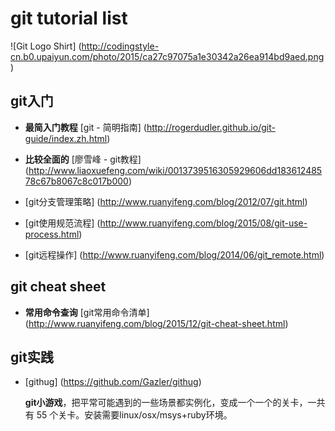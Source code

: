 # git tutorial list

![Git Logo Shirt] (http://codingstyle-cn.b0.upaiyun.com/photo/2015/ca27c97075a1e30342a26ea914bd9aed.png)

## git入门

* **最简入门教程** [git - 简明指南] (http://rogerdudler.github.io/git-guide/index.zh.html)

* **比较全面的**  [廖雪峰 - git教程] (http://www.liaoxuefeng.com/wiki/0013739516305929606dd18361248578c67b8067c8c017b000)

* [git分支管理策略] (http://www.ruanyifeng.com/blog/2012/07/git.html)

* [git使用规范流程] (http://www.ruanyifeng.com/blog/2015/08/git-use-process.html)

* [git远程操作] (http://www.ruanyifeng.com/blog/2014/06/git_remote.html)

## git cheat sheet

* **常用命令查询**  [git常用命令清单] (http://www.ruanyifeng.com/blog/2015/12/git-cheat-sheet.html)

## git实践

* [githug] (https://github.com/Gazler/githug) 

	**git小游戏**，把平常可能遇到的一些场景都实例化，变成一个一个的关卡，一共有 55 个关卡。安装需要linux/osx/msys+ruby环境。
